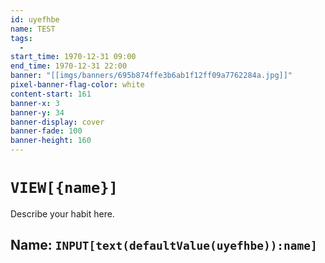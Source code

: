 ```yaml
---
id: uyefhbe
name: TEST
tags:
  - 
start_time: 1970-12-31 09:00
end_time: 1970-12-31 22:00
banner: "[[imgs/banners/695b874ffe3b6ab1f12ff09a7762284a.jpg]]"
pixel-banner-flag-color: white
content-start: 161
banner-x: 3
banner-y: 34
banner-display: cover
banner-fade: 100
banner-height: 160
---
```


# `VIEW[{name}]`

Describe your habit here.

## Name: `INPUT[text(defaultValue(uyefhbe)):name]`  

